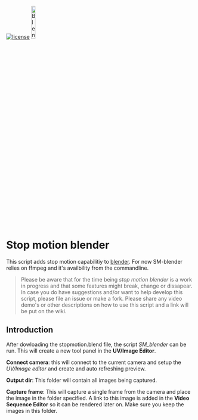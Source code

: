 [![license](https://img.shields.io/badge/license-%20MIT-blue.svg)](../master/LICENSE) <img src="https://www.blender.org/wp-content/themes/bthree/assets/images/logo.png" alt="Blender" width="15%" height="15%"/>

# Stop motion blender
This script  adds stop motion capabilitiy to [blender](www.blender.org). For now SM-blender relies on ffmpeg and it's availbility from the commandline.

> Please be aware that for the time being *stop motion blender* is a work in progress and that some features might break, change or dissapear. In case you do have suggestions and/or want to help develop this script, please file an issue or make a fork. Please share any video demo's or other descriptions on how to use this script and a link will be put on the wiki.

## Introduction
After dowloading the stopmotion.blend file, the script *SM_blender* can be run. This will create a new tool panel in the **UV/Image Editor**.

**Connect camera**: this will connect to the current camera and setup the *UV/Image editor* and create and auto refreshing preview.

**Output dir**: This folder will contain all images being captured. 

**Capture frame**: This will capture a single frame from the camera and place the image in the folder specified. A link to this image is added in the **Video Sequence Editor** so it can be rendered later on. Make sure you keep the images in this folder.
